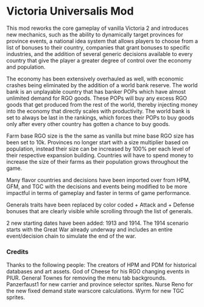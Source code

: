 # Victoria Universalis Mod

This mod reworks the core gameplay of vanilla Victoria 2 and introduces new mechanics, such as the ability to dynamically target provinces for province events, a national idea system that allows players to choose from a list of bonuses to their country, companies that grant bonuses to specific industries, and the addition of several generic decisions available to every country that give the player a greater degree of control over the economy and population.

The economy has been extensively overhauled as well, with economic crashes being eliminated by the addition of a world bank reserve. The world bank is an unplayable country that has banker POPs which have almost unlimited demand for RGO goods. These POPs will buy any excess RGO goods that get produced from the rest of the world, thereby injecting money into the economy that directly scales with productivity. The world bank is set to always be last in the rankings, which forces their POPs to buy goods only after every other country has gotten a chance to buy goods.

Farm base RGO size is the the same as vanilla but mine base RGO size has been set to 10k. Provinces no longer start with a size multiplier based on population, instead their size can be increased by 100% per each level of their respective expansion building. Countries will have to spend money to increase the size of their farms as their population grows throughout the game.

Many flavor countries and decisions have been imported over from HPM, GFM, and TGC with the decisions and events being modified to be more impactful in terms of gameplay and faster in terms of game performance.

Generals traits have been replaced by color coded + Attack and + Defense bonuses that are clearly visible while scrolling through the list of generals.

2 new starting dates have been added: 1913 and 1914. The 1914 scenario starts with the Great War already underway and includes an entire event/decision chain to simulate the end of the war.

### Credits

Thanks to the following people:
The creators of HPM and PDM for historical databases and art assets. God of Cheese for his RGO changing events in PIUR. General Townes for removing the menu tab backgrounds. Panzerfaust1 for new carrier and province selector sprites. Nurse Reno for the new fixed demand state warscore calculations. Wyrm for new TGC sprites.